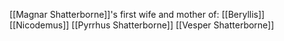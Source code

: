 [[Magnar Shatterborne]]'s first wife and mother of:
[[Beryllis]]
[[Nicodemus]]
[[Pyrrhus Shatterborne]]
[[Vesper Shatterborne]]